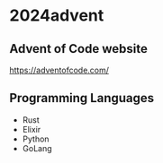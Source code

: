 # 2024advent

## Advent of Code website

https://adventofcode.com/

## Programming Languages

* Rust
* Elixir
* Python
* GoLang

